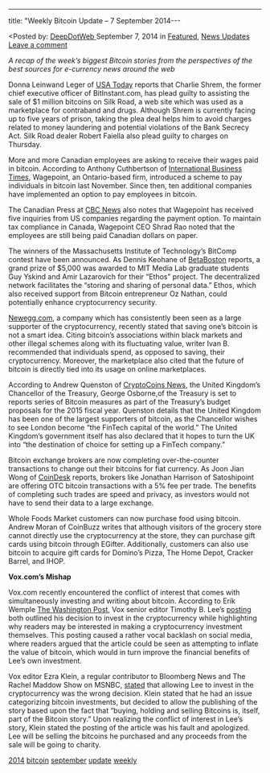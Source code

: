 ---
title: "Weekly Bitcoin Update – 7 September 2014---

<article class="post-listing post-6970 post type-post status-publish format-standard has-post-thumbnail hentry  tag-1779 tag-bitcoin tag-september tag-update tag-weekly">
<<span>Posted by: <a href="https://www.deepdotweb.com/author/admin/" title="">DeepDotWeb </a></span>
    <span>September 7, 2014</span>
    <span>in <a href="https://www.deepdotweb.com/category/deepdot-news/" rel="category tag">Featured</a>, <a href="https://www.deepdotweb.com/category/news-updates/" rel="category tag">News Updates</a></span>
    <span><a href="https://www.deepdotweb.com/2014/09/07/weekly-bitcoin-update-7-september-2014/#respond">Leave a comment</a></span>
    </p>
    <div class="clear"></div>
    <div class="entry">
    <p><em>A recap of the week&#8217;s biggest Bitcoin stories from the perspectives of the best sources for e-currency news around the web </em></p>
    <p>Donna Leinwand Leger of <a href="http://www.usatoday.com/story/news/nation/2014/09/04/bitcoin-exchanger-charlie-shrem-pleads-guilty-to-silk-road-related-charges/15095129/">USA Today</a> reports that Charlie Shrem, the former chief executive officer of BitInstant.com, has plead guilty to assisting the sale of $1 million bitcoins on Silk Road, a web site which was used as a marketplace for contraband and drugs. Although Shrem is currently facing up to five years of prison, taking the plea deal helps him to avoid charges related to money laundering and potential violations of the Bank Secrecy Act. Silk Road dealer Robert Faiella also plead guilty to charges on Thursday.</p>
    <p>More and more Canadian employees are asking to receive their wages paid in bitcoin. According to Anthony Cuthbertson of <a href="http://www.ibtimes.co.uk/cryptocurrency-round-workers-want-wages-bitcoin-200-bitcoin-atms-worldwide-us-regulation-1463561">International Business Times</a>, Wagepoint, an Ontario-based firm, introduced a scheme to pay individuals in bitcoin last November. Since then, ten additional companies have implemented an option to pay employees in bitcoin.</p>
    <p>The Canadian Press at <a href="http://www.cbc.ca/news/business/salaries-paid-in-bitcoin-a-growing-trend-in-canada-1.2752441">CBC News</a> also notes that Wagepoint has received five inquiries from US companies regarding the payment option. To maintain tax compliance in Canada, Wagepoint CEO Shrad Rao noted that the employees are still being paid Canadian dollars on paper.</p>
    <p>The winners of the Massachusetts Institute of Technology&#8217;s BitComp contest have been announced. As Dennis Keohane of <a href="http://betaboston.com/news/2014/09/02/you-learn-something-new-every-day-mits-best-bitcoin-innovators-crowned/">BetaBoston</a> reports, a grand prize of $5,000 was awarded to MIT Media Lab graduate students Guy Yskind and Amir Lazarovich for their “Ethos” project. The decentralized network facilitates the “storing and sharing of personal data.” Ethos, which also received support from Bitcoin entrepreneur Oz Nathan, could potentially enhance cryptocurrency security.</p>
    <p><a href="http://blog.newegg.com/saving-bitcoin-good-idea/?cm_mmc=SNC-Facebook-_-SS-_-Blog-_-NA">Newegg.com</a>, a company which has consistently been seen as a large supporter of the cryptocurrency, recently stated that saving one&#8217;s bitcoin is not a smart idea. Citing bitcoin&#8217;s associations within black markets and other illegal schemes along with its fluctuating value, writer Ivan B. recommended that individuals spend, as opposed to saving, their cryptocurrency. Moreover, the marketplace also cited that the future of bitcoin is directly tied into its usage on online marketplaces.</p>
    <p>According to Andrew Quenston of <a href="http://www.cryptocoinsnews.com/uk-chancellor-to-outline-bitcoin-measures-in-budget-2015/">CryptoCoins News</a>, the United Kingdom&#8217;s Chancellor of the Treasury, George Osborne,of the Treasury is set to reports series of Bitcoin measures as part of the Treasury&#8217;s budget proposals for the 2015 fiscal year. Quenston details that the United Kingdom has been one of the largest supporters of bitcoin, as the Chancellor wishes to see London become “the FinTech capital of the world.” The United Kingdom&#8217;s government itself has also declared that it hopes to turn the UK into “the destination of choice for setting up a FinTech company.”</p>
    <p>Bitcoin exchange brokers are now completing over-the-counter transactions to change out their bitcoins for fiat currency. As Joon Jian Wong of <a href="http://www.coindesk.com/bitcoin-brokers-trade-millions-without-exchange/">CoinDesk</a> reports, brokers like Jonathan Harrison of Satoshipoint are offering OTC bitcoin transactions with a 5% fee per trade. The benefits of completing such trades are speed and privacy, as investors would not have to send their data to a large exchange.</p>
    <p>Whole Foods Market customers can now purchase food using bitcoin. Andrew Moran of CoinBuzz writes that although visitors of the grocery store cannot directly use the cryptocurrency at the store, they can purchase gift cards using bitcoin through EGifter. Additionally, customers can also use bitcoin to acquire gift cards for Domino&#8217;s Pizza, The Home Depot, Cracker Barrel, and IHOP.</p>
    <p><strong>Vox.com&#8217;s Mishap</strong></p>
    <p>Vox.com recently encountered the conflict of interest that comes with simultaneously investing and writing about bitcoin. According to Erik Wemple <a href="http://www.washingtonpost.com/blogs/erik-wemple/wp/2014/09/05/vox-regrets-pro-bitcoin-piece/">The Washington Post</a>, Vox senior editor Timothy B. Lee&#8217;s <a href="http://www.vox.com/2014/9/5/6086171/why-im-investing-in-bitcoins">posting</a> both outlined his decision to invest in the cryptocurrency while highlighting why readers may be interested in making a cryptocurrency investment themselves. This posting caused a rather vocal backlash on social media, where readers argued that the article could be seen as attempting to inflate the value of bitcoin, which would in turn improve the financial benefits of Lee&#8217;s own investment.</p>
    <p>Vox editor Ezra Klein, a regular contributor to Bloomberg News and The Rachel Maddow Show on MSNBC, <a href="http://www.vox.com/2014/9/5/6110897/we-made-the-wrong-call-on-buying-bitcoins">stated</a> that allowing Lee to invest in the cryptocurrency was the wrong decision. Klein stated that he had an issue categorizing bitcoin investments, but decided to allow the publishing of the story based upon the fact that “buying, holding and selling Bitcoins is, itself, part of the Bitcoin story.” Upon realizing the conflict of interest in Lee&#8217;s story, Klein stated the posting of the article was his fault and apologized. Lee will be selling the bitcoins he purchased and any proceeds from the sale will be going to charity.</p>
    </div>
    <a href="https://www.deepdotweb.com/tag/2014/" rel="tag">2014</a> <a href="https://www.deepdotweb.com/tag/bitcoin/" rel="tag">bitcoin</a> <a href="https://www.deepdotweb.com/tag/september/" rel="tag">september</a> <a href="https://www.deepdotweb.com/tag/update/" rel="tag">update</a> <a href="https://www.deepdotweb.com/tag/weekly/" rel="tag">weekly</a></span> <span style="display:none" class="updated">2014-09-07</span>
    <div style="display:none" class="vcard author" itemprop="author" itemscope itemtype="http://schema.org/Person"><strong class="fn" itemprop="name">
    
